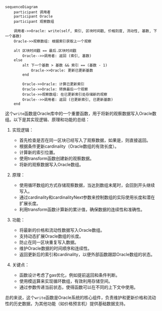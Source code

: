 


```mermaid
sequenceDiagram
    participant 调用者
    participant Oracle
    participant 观察数组

    调用者->>Oracle: write(self, 索引, 区块时间戳, 价格刻度, 流动性, 基数, 下一个基数)
    Oracle->>观察数组: 根据索引获取上一个观察

    alt 区块时间戳 == 最后.区块时间戳
        Oracle-->>调用者: 返回 (索引, 基数)
    else
        alt 下一个基数 > 基数 && 索引 == (基数 - 1)
            Oracle->>Oracle: 更新已更新基数
        end
        
        Oracle->>Oracle: 计算已更新索引
        Oracle->>Oracle: 转换最后一个观察
        Oracle->>观察数组: 在已更新索引处存储新的观察
        Oracle-->>调用者: 返回 (已更新索引, 已更新基数)
    end
```


这个`write`函数是Oracle库中的一个重要函数，用于将新的观察数据写入Oracle数组。以下是其实现逻辑、原理和功能的总结：

1. 实现逻辑：
   - 首先检查是否在同一区块已经写入了观察数据，如果是，则直接返回。
   - 根据条件更新cardinality（Oracle数组的有效长度）。
   - 计算新的索引位置。
   - 使用transform函数创建新的观察数据。
   - 将新的观察数据写入Oracle数组。

2. 原理：
   - 使用循环数组的方式存储观察数据，当达到数组末尾时，会回到开头继续写入。
   - 通过cardinality和cardinalityNext参数来控制数组的实际使用长度和潜在扩展长度。
   - 利用transform函数计算新的累计值，确保数据的连续性和准确性。

3. 功能：
   - 将最新的价格和流动性数据写入Oracle数组。
   - 支持动态扩展Oracle数组的长度。
   - 防止在同一区块重复写入数据。
   - 维护Oracle数据的时间顺序和连续性。
   - 返回更新后的索引和cardinality，以便外部函数跟踪Oracle数组的状态。

4. 关键点：
   - 函数设计考虑了gas优化，例如提前返回和条件判断。
   - 使用模运算来实现循环数组，有效利用存储空间。
   - 通过参数传递当前状态，使得函数可以在不同的上下文中使用。

总的来说，这个`write`函数是Oracle系统的核心组件，负责维护和更新价格和流动性的历史数据，为其他功能（如价格预言机）提供基础数据支持。